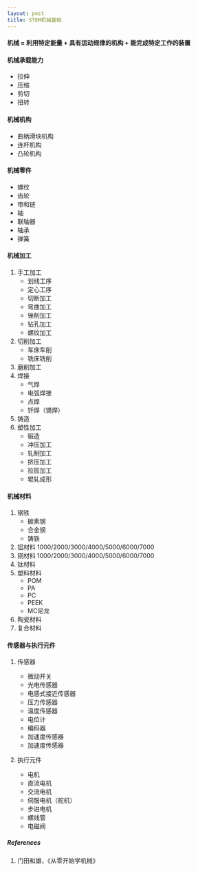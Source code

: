 ```yaml
---
layout: post
title: STEM机械基础
---
```


#### 机械 = 利用特定**能量** + 具有运动规律的**机构** + 能完成**特定工作**的装置

#### 机械承载能力

- 拉伸
- 压缩
- 剪切
- 扭转

#### 机械机构

- 曲柄滑块机构
- 连杆机构
- 凸轮机构

#### 机械零件

- 螺纹
- 齿轮
- 带和链
- 轴
- 联轴器
- 轴承
- 弹簧

#### 机械加工

1. 手工加工
   - 划线工序
   - 定心工序
   - 切断加工
   - 弯曲加工
   - 锉削加工
   - 钻孔加工
   - 螺纹加工
2. 切削加工
   - 车床车削
   - 铣床铣削
3. 磨削加工
4. 焊接
   - 气焊
   - 电弧焊接
   - 点焊
   - 钎焊（锡焊）
5. 铸造
6. 塑性加工
   - 锻造
   - 冲压加工
   - 轧制加工
   - 挤压加工
   - 拉拔加工
   - 辊轧成形

#### 机械材料

1. 钢铁
   - 碳素钢
   - 合金钢
   - 铸铁
2. 铝材料 1000/2000/3000/4000/5000/6000/7000
3. 铜材料 1000/2000/3000/4000/5000/6000/7000
4. 钛材料
5. 塑料材料
   - POM
   - PA
   - PC
   - PEEK
   - MC尼龙
6. 陶瓷材料
7. 复合材料

#### 传感器与执行元件

1. 传感器

   - 微动开关
   - 光电传感器
   - 电感式接近传感器
   - 压力传感器
   - 温度传感器
   - 电位计
   - 编码器
   - 加速度传感器
   - 加速度传感器

2. 执行元件

   - 电机
   - 直流电机
   - 交流电机
   - 伺服电机（舵机）
   - 步进电机
   - 螺线管
   - 电磁阀

##### References

1. 门田和雄，《从零开始学机械》

